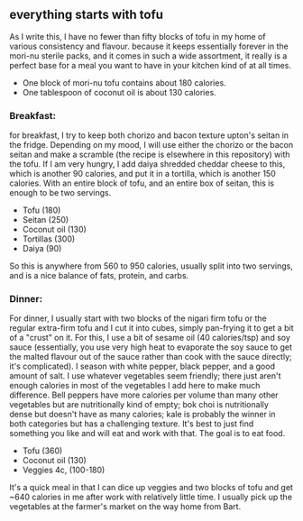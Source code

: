 everything starts with tofu
---
As I write this, I have no fewer than fifty blocks of tofu in my home of various consistency and flavour. because it keeps essentially forever in the mori-nu sterile packs, and it comes in such a wide assortment, it really is a perfect base for a meal you want to have in your kitchen kind of at all times.

* One block of mori-nu tofu contains about 180 calories.
* One tablespoon of coconut oil is about 130 calories.

### Breakfast:

for breakfast, I try to keep both chorizo and bacon texture upton's seitan in the fridge. Depending on my mood, I will use either the chorizo or the bacon seitan and make a scramble (the recipe is elsewhere in this repository) with the tofu. If I am very hungry, I add daiya shredded cheddar cheese to this, which is another 90 calories, and put it in a tortilla, which is another 150 calories. With an entire block of tofu, and an entire box of seitan, this is enough to be two servings.

- Tofu (180)
- Seitan (250)
- Coconut oil (130)
- Tortillas (300)
- Daiya (90)

So this is anywhere from 560 to 950 calories, usually split into two servings, and is a nice balance of fats, protein, and carbs.

### Dinner:

For dinner, I usually start with two blocks of the nigari firm tofu or the regular extra-firm tofu and I cut it into cubes, simply pan-frying it to get a bit of a "crust" on it. For this, I use a bit of sesame oil (40 calories/tsp) and soy sauce (essentially, you use very high heat to evaporate the soy sauce to get the malted flavour out of the sauce rather than cook with the sauce directly; it's complicated). I season with white pepper, black pepper, and a good amount of salt. I use whatever vegetables seem friendly; there just aren't enough calories in most of the vegetables I add here to make much difference. Bell peppers have more calories per volume than many other vegetables but are nutritionally kind of empty; bok choi is nutritionally dense but doesn't have as many calories; kale is probably the winner in both categories but has a challenging texture. It's best to just find something you like and will eat and work with that. The goal is to eat food.

- Tofu (360)
- Coconut oil (130)
- Veggies 4c, (100-180)

It's a quick meal in that I can dice up veggies and two blocks of tofu and get ~640 calories in me after work with relatively little time. I usually pick up the vegetables at the farmer's market on the way home from Bart.
